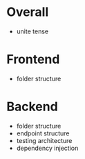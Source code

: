 # Overall

- unite tense

# Frontend

- folder structure

# Backend

- folder structure
- endpoint structure
- testing architecture
- dependency injection

